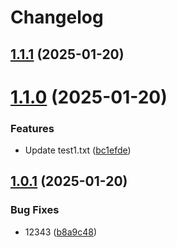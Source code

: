# Changelog

## [1.1.1](https://github.com/vinayprakash893/rebasetest2/compare/v1.1.0...v1.1.1) (2025-01-20)

# [1.1.0](https://github.com/vinayprakash893/rebasetest2/compare/v1.0.1...v1.1.0) (2025-01-20)


### Features

* Update test1.txt ([bc1efde](https://github.com/vinayprakash893/rebasetest2/commit/bc1efde47a8a9be34b5f0a1b8ec2ee6ba26655d6))

## [1.0.1](https://github.com/vinayprakash893/rebasetest2/compare/v1.0.0...v1.0.1) (2025-01-20)


### Bug Fixes

* 12343 ([b8a9c48](https://github.com/vinayprakash893/rebasetest2/commit/b8a9c48911fe2bf8540ca4167c478c176a0c2073))
